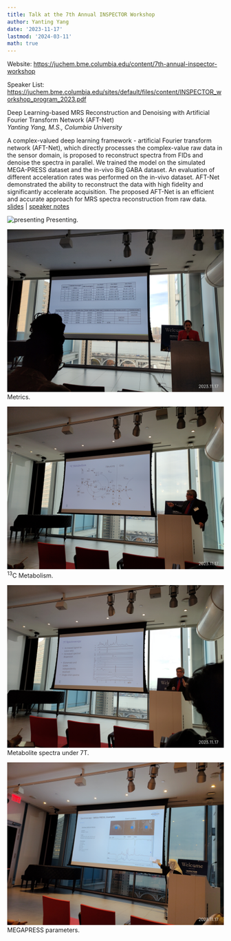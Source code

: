 ```yaml
---
title: Talk at the 7th Annual INSPECTOR Workshop
author: Yanting Yang
date: '2023-11-17'
lastmod: '2024-03-11'
math: true
---
```


Website: <https://juchem.bme.columbia.edu/content/7th-annual-inspector-workshop>

Speaker List: <https://juchem.bme.columbia.edu/sites/default/files/content/INSPECTOR_workshop_program_2023.pdf>

Deep Learning-based MRS Reconstruction and Denoising with Artificial Fourier Transform Network (AFT-Net) \
*Yanting Yang, M.S., Columbia University*

A complex-valued deep learning framework - artificial Fourier transform network (AFT-Net), which directly processes the complex-value raw data in the sensor domain, is proposed to reconstruct spectra from FIDs and denoise the spectra in parallel. We trained the model on the simulated MEGA-PRESS dataset and the in-vivo Big GABA dataset. An evaluation of different acceleration rates was performed on the in-vivo dataset. AFT-Net demonstrated the ability to reconstruct the data with high fidelity and significantly accelerate acquisition. The proposed AFT-Net is an efficient and accurate approach for MRS spectra reconstruction from raw data. \
[slides](./slides.pptx) | [speaker notes](./speaker-notes.docx)

![presenting](./presenting.jpg)
Presenting.

![metrics](./metrics.jpg)
Metrics.

![13C-metabolism](./13C-metabolism.jpg)
$^{13}\text{C}$ Metabolism.

![7T-spectra](./7T-spectra.jpg)
Metabolite spectra under 7T.

![MEGAPRESS-parameters](./MEGAPRESS-parameters.jpg)
MEGAPRESS parameters.
